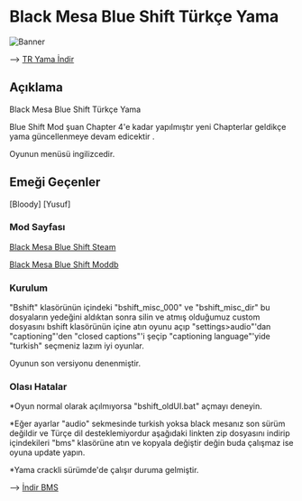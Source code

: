 # Black Mesa Blue Shift Türkçe Yama
![Banner](https://media.discordapp.net/attachments/616121689104973834/1051610671965540362/Turkce-Yama-Kapak-1.png)

--> [TR Yama İndir](https://dosya.co/fc0vzho8wuka/custom.7z.html)
## Açıklama

 Black Mesa Blue Shift Türkçe Yama
 
 Blue Shift Mod şuan Chapter 4'e kadar yapılmıştır yeni Chapterlar geldikçe yama güncellenmeye devam edicektir . 

 Oyunun menüsü ingilizcedir.

## Emeği Geçenler

[Bloody]
[Yusuf]

### Mod Sayfası
[Black Mesa Blue Shift Steam](https://steamcommunity.com/sharedfiles/filedetails/?id=2424633574)

[Black Mesa Blue Shift Moddb](https://www.moddb.com/mods/black-mesa-blue-shift-remake)

### Kurulum

"Bshift" klasörünün içindeki "bshift_misc_000" ve "bshift_misc_dir" bu dosyaların yedeğini aldıktan sonra silin ve atmış olduğumuz custom dosyasını bshift klasörünün içine atın oyunu açıp "settings>audio"'dan "captioning"'den "closed captions"'i şeçip "captioning language"'yide "turkish" seçmeniz lazım iyi oyunlar.

Oyunun son versiyonu denenmiştir. 

### Olası Hatalar

*Oyun normal olarak açılmıyorsa "bshift_oldUI.bat" açmayı deneyin.

*Eğer ayarlar "audio" sekmesinde turkish yoksa black mesanız son sürüm değildir ve Türçe dil desteklemiyordur aşağıdaki linkten zip dosyasını indirip içindekileri "bms" klasörüne atın ve kopyala değiştir değin buda çalışmaz ise oyuna update yapın.

*Yama crackli sürümde'de çalışır duruma gelmiştir.

--> [İndir BMS](https://dosya.co/tle2jnhdo9en/bms.7z.html)
